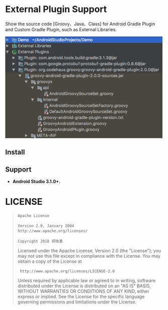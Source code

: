 # **External Plugin Support**
Show the source code [Groovy、Java、Class] for Android Gradle Plugin and Custom Gradle Plugin, such as External Libraries.

<img src="https://github.com/Sunzxyong/external-plugin-support/blob/master/external-plugins.png" width="500" hegiht="323" />

## **Install**

## **Support**
* **Android Studio 3.1.0+.**

# **LICENSE**
>
>     Apache License
>
>     Version 2.0, January 2004
>     http://www.apache.org/licenses/
>
>     Copyright 2018 郑晓勇
>
>  Licensed under the Apache License, Version 2.0 (the "License");
>  you may not use this file except in compliance with the License.
>  You may obtain a copy of the License at
>
>      http://www.apache.org/licenses/LICENSE-2.0
>
>  Unless required by applicable law or agreed to in writing, software
>  distributed under the License is distributed on an "AS IS" BASIS,
>  WITHOUT WARRANTIES OR CONDITIONS OF ANY KIND, either express or implied.
>  See the License for the specific language governing permissions and
>  limitations under the License.



